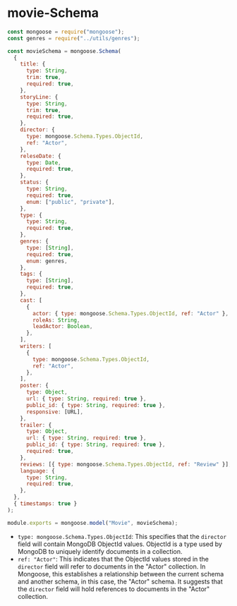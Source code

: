 # movie-Schema

```javascript
const mongoose = require("mongoose");
const genres = require("../utils/genres");

const movieSchema = mongoose.Schema(
  {
    title: {
      type: String,
      trim: true,
      required: true,
    },
    storyLine: {
      type: String,
      trim: true,
      required: true,
    },
    director: {
      type: mongoose.Schema.Types.ObjectId,
      ref: "Actor",
    },
    releseDate: {
      type: Date,
      required: true,
    },
    status: {
      type: String,
      required: true,
      enum: ["public", "private"],
    },
    type: {
      type: String,
      required: true,
    },
    genres: {
      type: [String],
      required: true,
      enum: genres,
    },
    tags: {
      type: [String],
      required: true,
    },
    cast: [
      {
        actor: { type: mongoose.Schema.Types.ObjectId, ref: "Actor" },
        roleAs: String,
        leadActor: Boolean,
      },
    ],
    writers: [
      {
        type: mongoose.Schema.Types.ObjectId,
        ref: "Actor",
      },
    ],
    poster: {
      type: Object,
      url: { type: String, required: true },
      public_id: { type: String, required: true },
      responsive: [URL],
    },
    trailer: {
      type: Object,
      url: { type: String, required: true },
      public_id: { type: String, required: true },
      required: true,
    },
    reviews: [{ type: mongoose.Schema.Types.ObjectId, ref: "Review" }],
    language: {
      type: String,
      required: true,
    },
  },
  { timestamps: true }
);

module.exports = mongoose.model("Movie", movieSchema);

```

* `type: mongoose.Schema.Types.ObjectId`: This specifies that the `director` field will contain MongoDB ObjectId values. ObjectId is a type used by MongoDB to uniquely identify documents in a collection.
* `ref: "Actor"`: This indicates that the ObjectId values stored in the `director` field will refer to documents in the "Actor" collection. In Mongoose, this establishes a relationship between the current schema and another schema, in this case, the "Actor" schema. It suggests that the `director` field will hold references to documents in the "Actor" collection.
